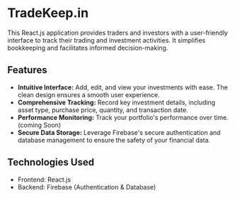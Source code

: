 # TradeKeep.in

This React.js application provides traders and investors with a user-friendly interface to track their trading and investment activities. It simplifies bookkeeping and facilitates informed decision-making.

## Features

* **Intuitive Interface:** Add, edit, and view your investments with ease. The clean design ensures a smooth user experience.
* **Comprehensive Tracking:** Record key investment details, including asset type, purchase price, quantity, and transaction date.
* **Performance Monitoring:** Track your portfolio's performance over time. (coming Soon)
* **Secure Data Storage:** Leverage Firebase's secure authentication and database management to ensure the safety of your financial data.

## Technologies Used

* Frontend: React.js
* Backend: Firebase (Authentication & Database)
